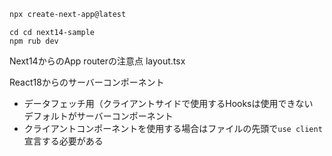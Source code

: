 

```bash
npx create-next-app@latest
```

```
cd cd next14-sample
npm rub dev
```


Next14からのApp routerの注意点
layout.tsx

React18からのサーバーコンポーネント
- データフェッチ用（クライアントサイドで使用するHooksは使用できない　デフォルトがサーバーコンポーネント
- クライアントコンポーネントを使用する場合はファイルの先頭で`use client` 宣言する必要がある